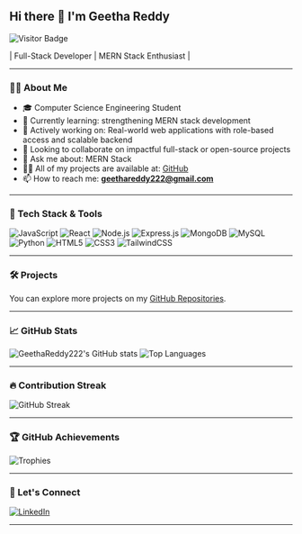 ## Hi there 👋 I'm Geetha Reddy

![Visitor Badge](https://komarev.com/ghpvc/?username=GeethaReddy222&label=Visitors&color=blue&style=flat)

 | Full-Stack Developer | MERN Stack Enthusiast |

---

### 👩‍💻 About Me
- 🎓 Computer Science Engineering Student
- 🌱 Currently learning: strengthening MERN stack development
- 🔭 Actively working on: Real-world web applications with role-based access and scalable backend
- 👯 Looking to collaborate on impactful full-stack or open-source projects
- 💬 Ask me about: MERN Stack
- 👨‍💻 All of my projects are available at: [GitHub](https://github.com/GeethaReddy222)
- 📫 How to reach me: **geethareddy222@gmail.com**

---

### 🚀 Tech Stack & Tools


![JavaScript](https://img.shields.io/badge/JavaScript-yellow?style=flat&logo=javascript)
![React](https://img.shields.io/badge/React-blue?style=flat&logo=react)
![Node.js](https://img.shields.io/badge/Node.js-green?style=flat&logo=node.js)
![Express.js](https://img.shields.io/badge/Express.js-grey?style=flat&logo=express)
![MongoDB](https://img.shields.io/badge/MongoDB-4ea94b?style=flat&logo=mongodb)
![MySQL](https://img.shields.io/badge/MySQL-blue?style=flat&logo=mysql)
![Python](https://img.shields.io/badge/Python-ffde57?style=flat&logo=python)
![HTML5](https://img.shields.io/badge/HTML5-orange?style=flat&logo=html5)
![CSS3](https://img.shields.io/badge/CSS3-blue?style=flat&logo=css3)
![TailwindCSS](https://img.shields.io/badge/Tailwind_CSS-teal?style=flat&logo=tailwind-css)

---

### 🛠️ Projects

You can explore more projects on my [GitHub Repositories](https://github.com/GeethaReddy222?tab=repositories).

---

### 📈 GitHub Stats

![GeethaReddy222's GitHub stats](https://github-readme-stats.vercel.app/api?username=GeethaReddy222&show_icons=true)
![Top Languages](https://github-readme-stats.vercel.app/api/top-langs/?username=GeethaReddy222&layout=compact&langs_count=10)

---

### 🔥 Contribution Streak

![GitHub Streak](https://streak-stats.demolab.com?user=GeethaReddy222&hide_border=false)

---

### 🏆 GitHub Achievements

![Trophies](https://github-profile-trophy.vercel.app/?username=GeethaReddy222)

---

### 🔗 Let's Connect

[![LinkedIn](https://img.shields.io/badge/LinkedIn-blue?style=flat&logo=linkedin)](http://www.linkedin.com/in/geetha-reddy-13ab9b2b7)  

---
